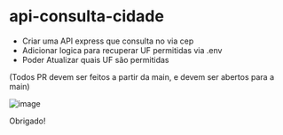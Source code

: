 # api-consulta-cidade

- Criar uma API express que consulta no via cep
- Adicionar logica para recuperar UF permitidas via .env
- Poder Atualizar quais UF são permitidas

(Todos PR devem ser feitos a partir da main, e devem ser abertos para a main)

![image](https://github.com/dev-ViniciusMonteiro/api-consulta-cidade/assets/69293173/fdc27eca-e830-4e15-9656-cc97f60579a3)



Obrigado!
